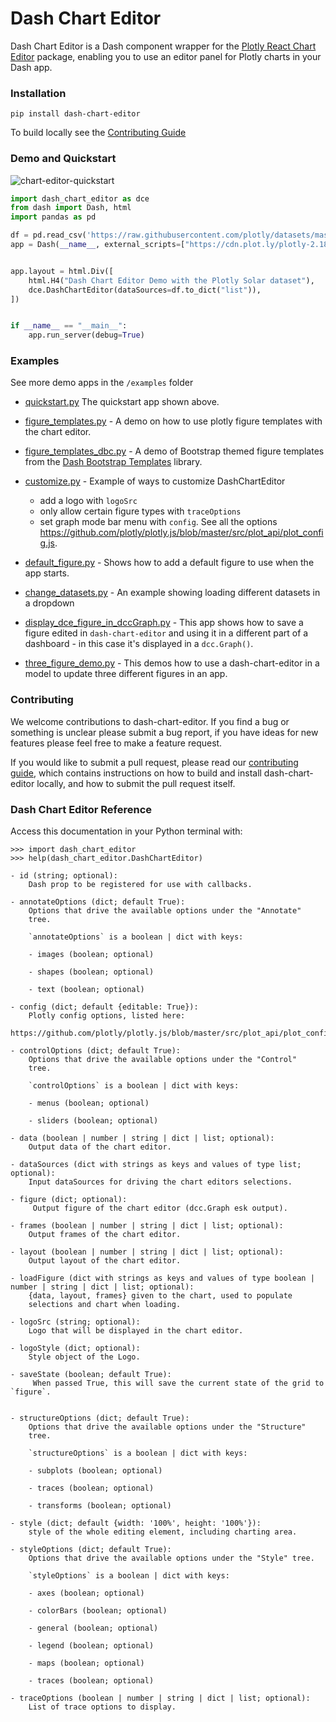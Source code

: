# Dash Chart Editor

Dash Chart Editor is a Dash component wrapper for the [Plotly React Chart Editor](https://github.com/plotly/react-chart-editor) package, enabling you to use an editor panel for Plotly charts in your Dash app.

### Installation
`pip install dash-chart-editor`

To build locally see the [Contributing Guide](https://github.com/BSd3v/dash-chart-editor/blob/main/CONTRIBUTING.md)


### Demo and Quickstart

![chart-editor-quickstart](https://user-images.githubusercontent.com/72614349/228352185-77700687-764b-424b-9384-83ca87c6050d.gif)



```python
import dash_chart_editor as dce
from dash import Dash, html
import pandas as pd

df = pd.read_csv('https://raw.githubusercontent.com/plotly/datasets/master/solar.csv')
app = Dash(__name__, external_scripts=["https://cdn.plot.ly/plotly-2.18.2.min.js"])


app.layout = html.Div([
    html.H4("Dash Chart Editor Demo with the Plotly Solar dataset"),
    dce.DashChartEditor(dataSources=df.to_dict("list")),
])


if __name__ == "__main__":
    app.run_server(debug=True)

```

### Examples

See more demo apps in the `/examples` folder

- [quickstart.py](https://github.com/BSd3v/dash-chart-editor/blob/dev/examples/quickstart.py)  The quickstart app shown above.    

- [figure_templates.py](https://github.com/BSd3v/dash-chart-editor/blob/dev/examples/figure_templates.py) - A demo on how to use plotly figure templates with the chart editor.   

- [figure_templates_dbc.py](https://github.com/BSd3v/dash-chart-editor/blob/dev/examples/figure_templates_dbc.py) -  A demo of Bootstrap themed figure templates from the [Dash Bootstrap Templates](https://github.com/AnnMarieW/dash-bootstrap-templates) library.    

- [customize.py](https://github.com/BSd3v/dash-chart-editor/blob/dev/examples/customize.py) - Example of ways to customize DashChartEditor
  - add a logo with `logoSrc`
  - only allow certain figure types with `traceOptions`
  - set graph mode bar menu with `config`.  See all the options https://github.com/plotly/plotly.js/blob/master/src/plot_api/plot_config.js.  
  
- [default_figure.py](https://github.com/BSd3v/dash-chart-editor/blob/dev/examples/default_figure.py) - Shows how to add a default figure to use when the app starts.
 

- [change_datasets.py](https://github.com/BSd3v/dash-chart-editor/blob/dev/examples/change_datasets.py) - An example showing loading different datasets in a dropdown

- [display_dce_figure_in_dccGraph.py]() - This app shows how to save a figure edited in `dash-chart-editor` and using
it in a different part of a dashboard - in this case it's displayed in a `dcc.Graph()`.

- [three_figure_demo.py]() - This demos how to use a dash-chart-editor in a model to update three different figures in an app.

### Contributing

We welcome contributions to dash-chart-editor. If you find a bug or something is unclear please submit a bug report, if you have ideas for new features please feel free to make a feature request.

If you would like to submit a pull request, please read our [contributing guide](https://github.com/BSd3v/dash-chart-editor/blob/dev/CONTRIBUTING.md), which contains instructions on how to build and install dash-chart-editor locally, and how to submit the pull request itself.

### Dash Chart Editor Reference

Access this documentation in your Python terminal with:
```
>>> import dash_chart_editor
>>> help(dash_chart_editor.DashChartEditor)

```

```   
- id (string; optional):
    Dash prop to be registered for use with callbacks.
   
- annotateOptions (dict; default True):
    Options that drive the available options under the "Annotate"
    tree.
   
    `annotateOptions` is a boolean | dict with keys:
   
    - images (boolean; optional)
   
    - shapes (boolean; optional)
   
    - text (boolean; optional)
   
- config (dict; default {editable: True}):
    Plotly config options, listed here:
    https://github.com/plotly/plotly.js/blob/master/src/plot_api/plot_config.js.
   
- controlOptions (dict; default True):
    Options that drive the available options under the "Control"
    tree.
   
    `controlOptions` is a boolean | dict with keys:
   
    - menus (boolean; optional)
   
    - sliders (boolean; optional)
   
- data (boolean | number | string | dict | list; optional):
    Output data of the chart editor.
   
- dataSources (dict with strings as keys and values of type list; optional):
    Input dataSources for driving the chart editors selections.
 
- figure (dict; optional):
     Output figure of the chart editor (dcc.Graph esk output).

- frames (boolean | number | string | dict | list; optional):
    Output frames of the chart editor.
   
- layout (boolean | number | string | dict | list; optional):
    Output layout of the chart editor.
   
- loadFigure (dict with strings as keys and values of type boolean | number | string | dict | list; optional):
    {data, layout, frames} given to the chart, used to populate
    selections and chart when loading.
   
- logoSrc (string; optional):
    Logo that will be displayed in the chart editor.
   
- logoStyle (dict; optional):
    Style object of the Logo.
    
- saveState (boolean; default True):
     When passed True, this will save the current state of the grid to `figure`.
 
   
- structureOptions (dict; default True):
    Options that drive the available options under the "Structure"
    tree.
   
    `structureOptions` is a boolean | dict with keys:
   
    - subplots (boolean; optional)
   
    - traces (boolean; optional)
   
    - transforms (boolean; optional)
   
- style (dict; default {width: '100%', height: '100%'}):
    style of the whole editing element, including charting area.
   
- styleOptions (dict; default True):
    Options that drive the available options under the "Style" tree.
   
    `styleOptions` is a boolean | dict with keys:
   
    - axes (boolean; optional)
   
    - colorBars (boolean; optional)
   
    - general (boolean; optional)
   
    - legend (boolean; optional)
   
    - maps (boolean; optional)
   
    - traces (boolean; optional)
   
- traceOptions (boolean | number | string | dict | list; optional):
    List of trace options to display.
 ``` 




